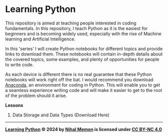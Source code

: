 # Learning Python

This repository is aimed at teaching people interested in coding fundamentals. In this repository, I teach Python as it is the easiest for beginners and is becoming widely used, especially with the rise of Machine learning and Artificial Intelligence.

In this 'series' I will create Python notebooks for different topics and provide links to download them. These notebooks will contain in-depth details about the covered topics, some examples, and plenty of opportunities for people to write code. 

As each device is different there is no real guarantee that these Python notebooks will work right off the bat. I would recommend you download [Anaconda](https://www.anaconda.com/download), an environment for coding in Python. This will enable you to get a seamless experience writing code and will make it easier to get to the root of the problem should it arise. 

**Lessons**
1. Data Storage and Data Types (Download Here)




____________________________________________________________________________________________________________________________________________
**[Learning Python](https://github.com/Nihal-m24/Learning_Python.git) © 2024 by [Nihal Memon](https://github.com/Nihal-m24) is licensed under [CC BY-NC 4.0](http://creativecommons.org/licenses/by-nc/4.0/?ref=chooser-v1)**


